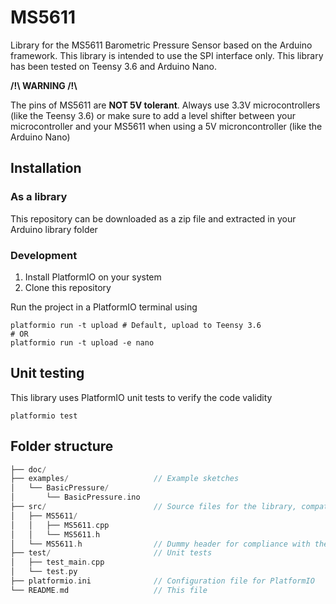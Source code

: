 # MS5611

Library for the MS5611 Barometric Pressure Sensor based on the Arduino framework. This library is intended to use the SPI interface only. This library has been tested on Teensy 3.6 and Arduino Nano.

**/!\ WARNING /!\\**

The pins of MS5611 are **NOT 5V tolerant**. Always use 3.3V microcontrollers (like the Teensy 3.6) or make sure to add a level shifter between your microcontroller and your MS5611 when using a 5V microncontroller (like the Arduino Nano)

## Installation

### As a library

This repository can be downloaded as a zip file and extracted in your Arduino library folder

### Development

1. Install PlatformIO on your system
2. Clone this repository

Run the project in a PlatformIO terminal using

```shell
platformio run -t upload # Default, upload to Teensy 3.6
# OR
platformio run -t upload -e nano
```

## Unit testing

This library uses PlatformIO unit tests to verify the code validity

```shell
platformio test
```

## Folder structure

```cpp
├── doc/
├── examples/                   // Example sketches
│   └── BasicPressure/
│       └── BasicPressure.ino
├── src/                        // Source files for the library, compatible with PlatformIO
│   ├── MS5611/
│   │   ├── MS5611.cpp
│   │   └── MS5611.h
│   └── MS5611.h                // Dummy header for compliance with the Arduino library format
├── test/                       // Unit tests
│   ├── test_main.cpp
│   └── test.py
├── platformio.ini              // Configuration file for PlatformIO
└── README.md                   // This file
```